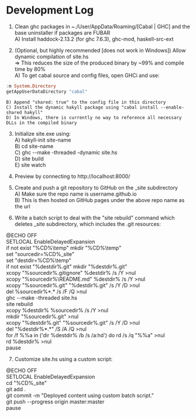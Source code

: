 Development Log
=====

1. Clean ghc packages in ~./User/AppData/Roaming/[Cabal | GHC] and the base uninstaller if packages are FUBAR  
	A) Install haddock-2.13.2 (for ghc 7.6.3), ghc-mod, haskell-src-ext

2. (Optional, but highly recommended [does not work in Windows]) Allow dynamic compilation of site.hs  
	=> This reduces the size of the produced binary by ~99% and compile time by 80%  
	A) To get cabal source and config files, open GHCi and use:  

````haskell
:m System.Directory
getAppUserDataDirectory "cabal"
````
	B) Append "shared: true" to the config file in this directory  
	C) Install the dynamic hakyll package using "cabal install --enable-shared hakyll"  
	D) In Windows, there is currently no way to reference all necessary DLLs in the compiled binary

3. Initialize site.exe using:  
	A) hakyll-init site-name  
	B) cd site-name  
	C) ghc --make -threaded -dynamic site.hs  
	D) site build  
	E) site watch
	
4. Preview by connecting to http://localhost:8000/

5. Create and push a git repository to GitHub on the _site subdirectory  
	A) Make sure the repo name is username.github.io  
	B) This is then hosted on GitHub pages under the above repo name as the url

6. Write a batch script to deal with the "site rebuild" command which deletes _site subdirectory, which includes the .git resources:  

@ECHO OFF  
SETLOCAL EnableDelayedExpansion  
if not exist "%CD%\temp" mkdir "%CD%\temp"  
set "sourcedir=%CD%\_site"  
set "destdir=%CD%\temp"  
if not exist "%destdir%\.git" mkdir "%destdir%\.git"  
xcopy "%sourcedir%\.gitignore" %destdir% /s /Y >nul  
xcopy "%sourcedir%\README.md" %destdir% /s /Y >nul  
xcopy "%sourcedir%\.git" "%destdir%\.git" /s /Y /D >nul  
del %sourcedir%\*.* /s /F /Q >nul  
ghc --make -threaded site.hs  
site rebuild  
xcopy %destdir%  %sourcedir% /s /Y >nul  
mkdir "%sourcedir%\.git" >nul  
xcopy "%destdir%\.git" "%sourcedir%\.git" /s /Y /D >nul  
del "%destdir%\*.*" /S /A /Q >nul  
for /f %%a in ('dir %destdir% /b /s /a:hd') do rd /s /q "%%a" >nul  
rd %destdir% >nul  
pause

7. Customize site.hs using a custom script:

@ECHO OFF  
SETLOCAL EnableDelayedExpansion  
cd "%CD%\_site"  
git add .  
git commit -m "Deployed content using custom batch script."  
git push --progress origin master:master  
pause
